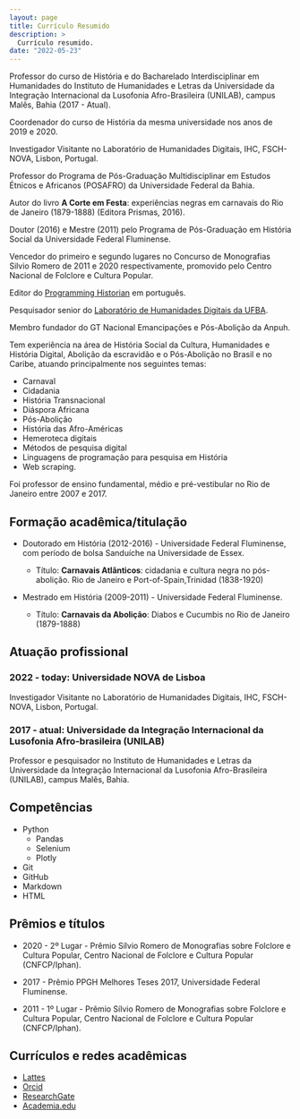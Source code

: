 ```yaml
---
layout: page
title: Currículo Resumido
description: >
  Currículo resumido.
date: "2022-05-23"
---
```

Professor do curso de História e do Bacharelado Interdisciplinar em Humanidades do Instituto de Humanidades e Letras da Universidade da Integração Internacional da Lusofonia Afro-Brasileira (UNILAB), campus Malês, Bahia (2017 - Atual).

Coordenador do curso de História da mesma universidade nos anos de 2019 e 2020.

Investigador Visitante no Laboratório de Humanidades Digitais, IHC, FSCH-NOVA, Lisbon, Portugal.

Professor do Programa de Pós-Graduação Multidisciplinar em Estudos Étnicos e Africanos (POSAFRO) da Universidade Federal da Bahia.

Autor do livro **A Corte em Festa**: experiências negras em carnavais do Rio de Janeiro (1879-1888) (Editora Prismas, 2016).

Doutor (2016) e Mestre (2011) pelo Programa de Pós­-Graduação em História Social da Universidade Federal Fluminense.

Vencedor do primeiro e segundo lugares no Concurso de Monografias Silvio Romero de 2011 e 2020 respectivamente, promovido pelo Centro Nacional de Folclore e Cultura Popular.

Editor do [Programming Historian](https://programminghistorian.org/pt/) em português.

Pesquisador senior do [Laboratório de Humanidades Digitais da UFBA](http://labhd.ufba.br/).

Membro fundador do GT Nacional Emancipações e Pós-­Abolição da Anpuh.

Tem experiência na área de História Social da Cultura, Humanidades e História Digital, Abolição da escravidão e o Pós-Abolição no Brasil e no Caribe, atuando principalmente nos seguintes temas: 

- Carnaval
- Cidadania
- História Transnacional
- Diáspora Africana
- Pós­-Abolição
- História das Afro-Américas
- Hemeroteca digitais
- Métodos de pesquisa digital
- Linguagens de programação para pesquisa em História
- Web scraping.

Foi professor de ensino fundamental, médio e pré­-vestibular no Rio de Janeiro entre 2007 e 2017. 

## Formação acadêmica/titulação

- Doutorado em História (2012-2016) - Universidade Federal Fluminense, com período de bolsa Sanduíche na Universidade de Essex.
    - Título: **Carnavais Atlânticos**: cidadania e cultura negra no pós-abolição. Rio de Janeiro e Port-of-Spain,Trinidad (1838-1920)

- Mestrado em História (2009-2011) - Universidade Federal Fluminense.
    - Título: **Carnavais da Abolição**: Diabos e Cucumbis no Rio de Janeiro (1879-1888)

## Atuação profissional

### 2022 - today: **Universidade NOVA de Lisboa**

Investigador Visitante no Laboratório de Humanidades Digitais, IHC, FSCH-NOVA, Lisbon, Portugal.

### 2017 - atual: **Universidade da Integração Internacional da Lusofonia Afro-brasileira (UNILAB)**

Professor e pesquisador no Instituto de Humanidades e Letras da Universidade da Integração Internacional da Lusofonia Afro-Brasileira (UNILAB), campus Malês, Bahia.

## Competências

- Python
  - Pandas
  - Selenium
  - Plotly
- Git
- GitHub
- Markdown
- HTML

## Prêmios e títulos

- 2020 - 2º Lugar - Prêmio Sílvio Romero de Monografias sobre Folclore e Cultura Popular, Centro Nacional de Folclore e Cultura Popular (CNFCP/Iphan).

- 2017 - Prêmio PPGH Melhores Teses 2017, Universidade Federal Fluminense.

- 2011 - 1º Lugar - Prêmio Sílvio Romero de Monografias sobre Folclore e Cultura Popular, Centro Nacional de Folclore e Cultura Popular (CNFCP/Iphan).

## Currículos e redes acadêmicas

- [Lattes](http://lattes.cnpq.br/6853705640900524)
- [Orcid](https://orcid.org/0000-0001-5067-8475)
- [ResearchGate](https://www.researchgate.net/profile/Eric_Brasil)
- [Academia.edu](https://unilab.academia.edu/EricBrasil)